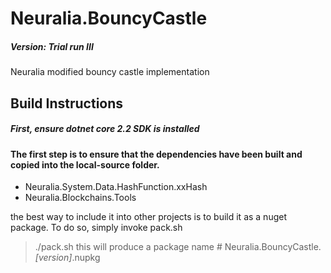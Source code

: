 # Neuralia.BouncyCastle

##### Version:  Trial run III

Neuralia modified bouncy castle implementation


## Build Instructions

##### First, ensure dotnet core 2.2 SDK is installed

#### The first step is to ensure that the dependencies have been built and copied into the local-source folder.

 - Neuralia.System.Data.HashFunction.xxHash
 - Neuralia.Blockchains.Tools

the best way to include it into other projects is to build it as a nuget package. 
To do so, simply invoke pack.sh
> ./pack.sh
this will produce a package name # Neuralia.BouncyCastle.*[version]*.nupkg
